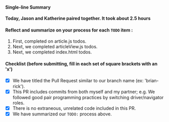 #### Single-line Summary
**Today, Jason and Katherine paired together. It took about 2.5 hours**

#### Reflect and summarize on your process for each `TODO` item :  
  1. First, completed on article.js todos.
  2. Next, we completed articleView.js todos.
  3. Next, we completed index.html todos.

#### Checklist (before submitting, fill in each set of square brackets with an 'x')
- [x] We have titled the Pull Request similar to our branch name (ex: 'brian-rick'). 
- [x] This PR includes commits from both myself and my partner; e.g. We followed good pair programming practices by switching driver/navigator roles.
- [x] There is no extraneous, unrelated code included in this PR.
- [x] We have summarized our `TODO:` process above.

